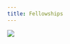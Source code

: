 ```yaml
---
title: Fellowships
---
```

<img src='https://thecinematicexperiance.files.wordpress.com/2015/01/lord-of-the-rings-1-the-fellowship-of-the-ring-10.jpg' />
